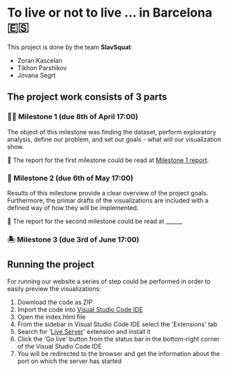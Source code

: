 # To live or not to live ... in Barcelona 🇪🇸 
This project is done by the team **SlavSquat**:

- Zoran Kascelan
- Tikhon Parshikov
- Jovana Segrt

## The project work consists of 3 parts
### **💃🏻 Milestone 1 (due 8th of April 17:00)**

The object of this milestone was finding the dataset, perform exploratory analysis, define our problem, and set our goals - what will our visualization show.

📕 The report for the first milestone could be read at [Milestone 1 report](Milestone_1.md).

### **🥘 Milestone 2 (due 6th of May 17:00)**

Results of this milestone provide a clear overview of the project goals. Furthermore, the primar drafts of the visualizations are included with a defined way of how they will be implemented.

📕 The report for the second milestone could be read at ______

### **🏝 Milestone 3 (due 3rd of June 17:00)**

## Running the project

For running our website a series of step could be performed in order to easily preview the visualizations:

1. Download the code as ZIP
2. Import the code into [Visual Studio Code IDE](https://code.visualstudio.com/)
3. Open the index.html file
4. From the sidebar in Visual Studio Code IDE select the 'Extensions' tab
5. Search for '[Live Server](https://marketplace.visualstudio.com/items?itemName=ritwickdey.LiveServer)' extension and install it
6. Click the 'Go live' button from the status bar in the bottom-right corner of the Visual Studio Code IDE
7. You will be redirected to the browser and get the information about the port on which the server has started


